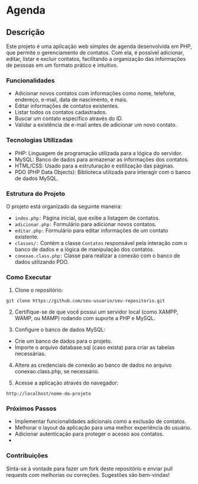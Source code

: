 # Agenda
## Descrição
Este projeto é uma aplicação web simples de agenda desenvolvida em PHP, que permite o gerenciamento de contatos. Com ela, é possível adicionar, editar, listar e excluir contatos, facilitando a organização das informações de pessoas em um formato prático e intuitivo.

### Funcionalidades
- Adicionar novos contatos com informações como nome, telefone, endereço, e-mail, data de nascimento, e mais.
- Editar informações de contatos existentes.
- Listar todos os contatos cadastrados.
- Buscar um contato específico através do ID.
- Validar a existência de e-mail antes de adicionar um novo contato.

### Tecnologias Utilizadas
- PHP: Linguagem de programação utilizada para a lógica do servidor.
- MySQL: Banco de dados para armazenar as informações dos contatos.
- HTML/CSS: Usado para a estruturação e estilização das páginas.
- PDO (PHP Data Objects): Biblioteca utilizada para interagir com o banco de dados MySQL.

### Estrutura do Projeto
O projeto está organizado da seguinte maneira:
- `index.php:` Página inicial, que exibe a listagem de contatos.
- `adicionar.php:` Formulário para adicionar novos contatos.
- `editar.php:` Formulário para editar informações de um contato existente.
- `classes/:` Contém a classe `Contatos` responsável pela interação com o banco de dados e a lógica de manipulação dos contatos.
- `conexao.class.php:` Classe para realizar a conexão com o banco de dados utilizando PDO.

### Como Executar
1. Clone o repositório:
```
git clone https://github.com/seu-usuario/seu-repositorio.git
```

2. Certifique-se de que você possui um servidor local (como XAMPP, WAMP, ou MAMP) rodando com suporte a PHP e MySQL.

3. Configure o banco de dados MySQL:
- Crie um banco de dados para o projeto.
- Importe o arquivo database.sql (caso exista) para criar as tabelas necessárias.

4. Altere as credenciais de conexão ao banco de dados no arquivo conexao.class.php, se necessário.

5. Acesse a aplicação através do navegador:
```
http://localhost/nome-do-projeto
```

### Próximos Passos
- Implementar funcionalidades adicionais como a exclusão de contatos.
- Melhorar o layout da aplicação para uma melhor experiência do usuário.
- Adicionar autenticação para proteger o acesso aos contatos.
- 
### Contribuições
Sinta-se à vontade para fazer um fork deste repositório e enviar pull requests com melhorias ou correções. Sugestões são bem-vindas!
